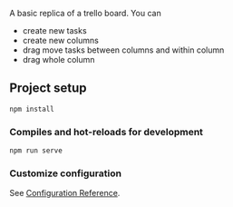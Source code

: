 A basic replica of a trello board. You can 

* create new tasks
* create new columns
* drag move tasks between columns and within column
* drag whole column

## Project setup
```
npm install
```

### Compiles and hot-reloads for development
```
npm run serve
```

### Customize configuration
See [Configuration Reference](https://cli.vuejs.org/config/).
